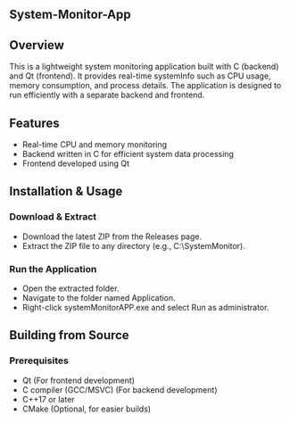 ## System-Monitor-App

## Overview

This is a lightweight system monitoring application built with C (backend) and Qt (frontend). It provides real-time systemInfo such as CPU usage, memory consumption, and process details. The application is designed to run efficiently with a separate backend and frontend.

## Features
- Real-time CPU and memory monitoring
- Backend written in C for efficient system data processing
- Frontend developed using Qt 

## Installation & Usage
### Download & Extract
- Download the latest ZIP from the Releases page.
- Extract the ZIP file to any directory (e.g., C:\SystemMonitor).

### Run the Application
- Open the extracted folder.
- Navigate to the folder named Application.
- Right-click systemMonitorAPP.exe and select Run as administrator.

## Building from Source 
### Prerequisites
* Qt (For frontend development)
* C compiler (GCC/MSVC) (For backend development)
* C++17 or later
* CMake (Optional, for easier builds)
